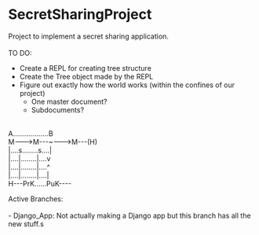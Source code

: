 # SecretSharingProject
Project to implement a secret sharing application.<br/>
<br/>
TO DO:
 - Create a REPL for creating tree structure<br/>
 - Create the Tree object made by the REPL<br/>
 - Figure out exactly how the world works (within the confines of our project)<br/>
   - One master document?<br/>
   - Subdocuments?<br/>
<br/>
A..................B<br/>
M--->M---~--->M---(H)<br/>
|....s........s....|<br/>
|....|........|....v<br/>
|....|........|....^<br/>
|....|........|....|<br/>
H---PrK......PuK----<br/>

Active Branches:<br/>
<br/>
	- Django_App: Not actually making a Django app but this branch has all the new stuff.s<br/>
